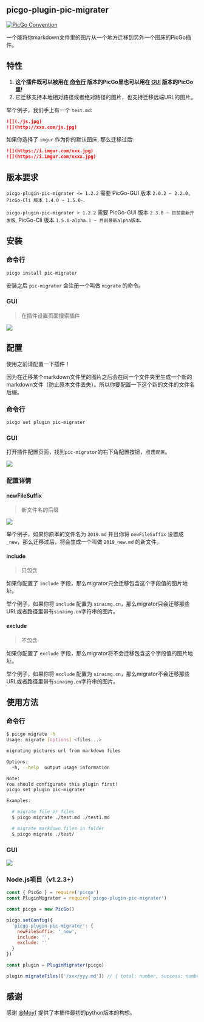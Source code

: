 ## picgo-plugin-pic-migrater

[![PicGo Convention](https://img.shields.io/badge/picgo-convention-blue.svg?style=flat-square)](https://github.com/PicGo/bump-version)

一个能将你markdown文件里的图片从一个地方迁移到另外一个图床的PicGo插件。

## 特性

1. **这个插件既可以被用在 [命令行](https://github.com/PicGo/PicGo-Core) 版本的PicGo里也可以用在 [GUI](https://github.com/Molunerfinn/PicGo) 版本的PicGo里!**
2. 它迁移支持本地相对路径或者绝对路径的图片，也支持迁移远端URL的图片。

举个例子，我们手上有一个 `test.md`:

```md
![](./js.jpg)
![](http://xxx.com/js.jpg)
```

如果你选择了 `imgur` 作为你的默认图床, 那么迁移过后:

```md
![](https://i.imgur.com/xxx.jpg)
![](https://i.imgur.com/xxxx.jpg)
```

## 版本要求

`picgo-plugin-pic-migrater <= 1.2.2` 需要 PicGo-GUI 版本 `2.0.2 ~ 2.2.0, PicGo-Cli 版本 1.4.0 ~ 1.5.0-`.

`picgo-plugin-pic-migrater > 1.2.2` 需要 PicGo-GUI 版本 `2.3.0 ~ 目前最新开发版`, PicGo-Cli 版本 `1.5.0-alpha.1 ~ 目前最新alpha版本`.

## 安装

### 命令行

```bash
picgo install pic-migrater
```

安装之后 `pic-migrater` 会注册一个叫做 `migrate` 的命令。

### GUI

> 在插件设置页面搜索插件

![](https://raw.githubusercontent.com/Molunerfinn/test/master/test/pic-migrater.png)

## 配置

使用之前请配置一下插件！

因为在迁移某个markdown文件里的图片之后会在同一个文件夹里生成一个新的markdown文件（防止原本文件丢失）。所以你要配置一下这个新的文件的文件名后缀。

### 命令行

```bash
picgo set plugin pic-migrater
```

### GUI

打开插件配置页面，找到`pic-migrator`的右下角配置按钮，点击`配置`。

![](https://raw.githubusercontent.com/Molunerfinn/test/master/test/GUI-prefix.png)

### 配置详情

#### newFileSuffix

> 新文件名的后缀

![](https://raw.githubusercontent.com/Molunerfinn/test/master/test/CLI-prefix.png)

举个例子，如果你原本的文件名为 `2019.md` 并且你将 `newFileSuffix` 设置成 `_new`，那么迁移过后，将会生成一个叫做 `2019_new.md` 的新文件。

#### include

> 只包含

如果你配置了 `include` 字段，那么migrator只会迁移包含这个字段值的图片地址。

举个例子，如果你将 `include` 配置为 `sinaimg.cn`，那么migrator只会迁移那些URL或者路径里带有`sinaimg.cn`字符串的图片。

#### exclude

> 不包含

如果你配置了 `exclude` 字段，那么migrator将不会迁移包含这个字段值的图片地址。

举个例子，如果你将 `exclude` 配置为 `sinaimg.cn`，那么migrator不会迁移那些URL或者路径里带有`sinaimg.cn`字符串的图片。

## 使用方法

### 命令行

```bash
$ picgo migrate -h
Usage: migrate [options] <files...>

migrating pictures url from markdown files

Options:
  -h, --help  output usage information

Note:
You should configurate this plugin first!
picgo set plugin pic-migrater

Examples:

  # migrate file or files
  $ picgo migrate ./test.md ./test1.md

  # migrate markdown files in folder
  $ picgo migrate ./test/
```

### GUI

![](https://raw.githubusercontent.com/Molunerfinn/test/master/test/pic-migrater-gui.png)


### Node.js项目（v1.2.3+）

```js
const { PicGo } = require('picgo')
const PluginMigrater = require('picgo-plugin-pic-migrater')

const picgo = new PicGo()

picgo.setConfig({
  'picgo-plugin-pic-migrater': {
    newFileSuffix: '_new',
    include: '',
    exclude: ''
  }
})

const plugin = PluginMigrater(picgo)

plugin.migrateFiles(['/xxx/yyy.md']) // { total: number, success: number }
```

## 感谢

感谢 [@Moyf](https://github.com/Moyf) 提供了本插件最初的python版本的构想。